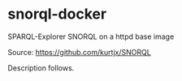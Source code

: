 # snorql-docker
SPARQL-Explorer SNORQL on a httpd base image

Source: https://github.com/kurtjx/SNORQL

Description follows.
